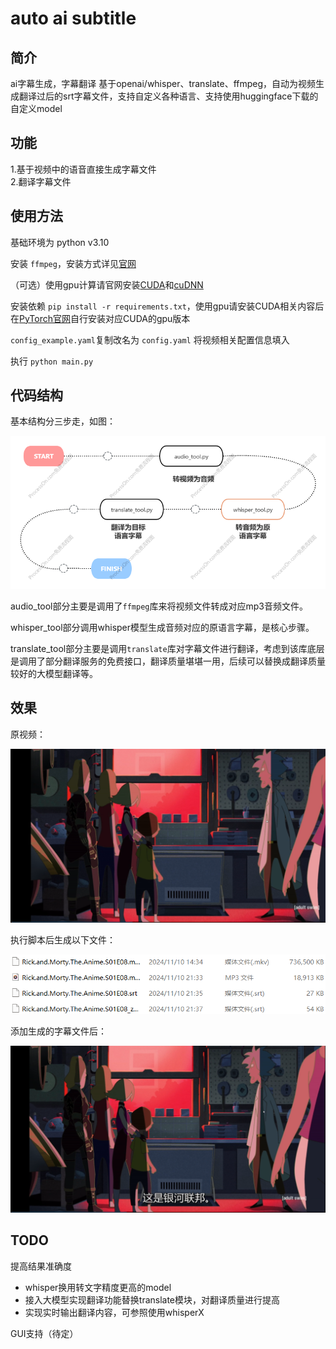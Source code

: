 # auto ai subtitle

## 简介
ai字幕生成，字幕翻译 基于openai/whisper、translate、ffmpeg，自动为视频生成翻译过后的srt字幕文件，支持自定义各种语言、支持使用huggingface下载的自定义model

## 功能
1.基于视频中的语音直接生成字幕文件  
2.翻译字幕文件

## 使用方法
基础环境为 python v3.10

安装 `ffmpeg`，安装方式详见[官网](https://ffmpeg.org/download.html)

（可选）使用gpu计算请官网安装[CUDA](https://developer.nvidia.com/cuda-downloads)和[cuDNN](https://developer.nvidia.com/cudnn-downloads)

安装依赖 `pip install -r requirements.txt`，使用gpu请安装CUDA相关内容后在[PyTorch官网](https://pytorch.org/get-started/locally/)自行安装对应CUDA的gpu版本

`config_example.yaml`复制改名为 `config.yaml` 将视频相关配置信息填入 

执行 `python main.py`

## 代码结构
基本结构分三步走，如图：

![process.png](process.png)

audio_tool部分主要是调用了`ffmpeg`库来将视频文件转成对应mp3音频文件。

whisper_tool部分调用whisper模型生成音频对应的原语言字幕，是核心步骤。

translate_tool部分主要是调用`translate`库对字幕文件进行翻译，考虑到该库底层是调用了部分翻译服务的免费接口，翻译质量堪堪一用，后续可以替换成翻译质量较好的大模型翻译等。

## 效果
原视频：

![without_subtitle.png](without_subtitle.png)

执行脚本后生成以下文件：

![list.png](list.png)

添加生成的字幕文件后：

![with_subtitle.png](with_subtitle.png)

## TODO
提高结果准确度
 - whisper换用转文字精度更高的model
 - 接入大模型实现翻译功能替换translate模块，对翻译质量进行提高
 - 实现实时输出翻译内容，可参照使用whisperX

GUI支持（待定）

